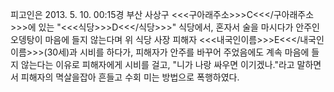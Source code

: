 피고인은 2013. 5. 10. 00:15경 부산 사상구 <<<구아래주소>>>C<<</구아래주소>>>에 있는 "<<<식당>>>D<<</식당>>>" 식당에서, 혼자서 술을 마시다가 안주인 오뎅탕이 마음에 들지 않는다며 위 식당 사장 피해자 <<<내국인이름>>>E<<</내국인이름>>>(30세)과 시비를 하다가, 피해자가 안주를 바꾸어 주었음에도 계속 마음에 들지 않는다는 이유로 피해자에게 시비를 걸고, "니가 나랑 싸우면 이기겠나."라고 말하면서 피해자의 멱살을잡아 흔들고 수회 미는 방법으로 폭행하였다.